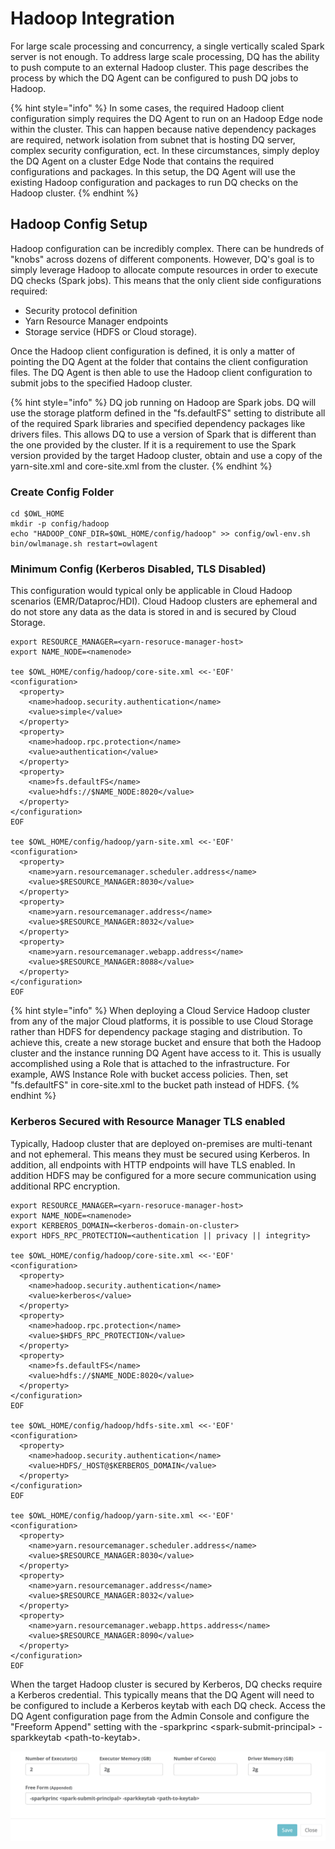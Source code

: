 # Hadoop Integration

For large scale processing and concurrency, a single vertically scaled Spark server is not enough. To address large scale processing, DQ has the ability to push compute to an external Hadoop cluster. This page describes the process by which the DQ Agent can be configured to push DQ jobs to Hadoop.

{% hint style="info" %}
In some cases, the required Hadoop client configuration simply requires the DQ Agent to run on an Hadoop Edge node within the cluster. This can happen because native dependency packages are required, network isolation from subnet that is hosting DQ server, complex security configuration, ect. In these circumstances, simply deploy the DQ Agent on a cluster Edge Node that contains the required configurations and packages. In this setup, the DQ Agent will use the existing Hadoop configuration and packages to run DQ checks on the Hadoop cluster.
{% endhint %}

## Hadoop Config Setup

Hadoop configuration can be incredibly complex. There can be hundreds of "knobs" across dozens of different components. However, DQ's goal is to simply leverage Hadoop to allocate compute resources in order to execute DQ checks \(Spark jobs\). This means that the only client side configurations required:

* Security protocol definition
* Yarn Resource Manager endpoints
* Storage service \(HDFS or Cloud storage\). 

Once the Hadoop client configuration is defined, it is only a matter of pointing the DQ Agent at the folder that contains the client configuration files. The DQ Agent is then able to use the Hadoop client configuration to submit jobs to the specified Hadoop cluster.

{% hint style="info" %}
DQ job running on Hadoop are Spark jobs. DQ will use the storage platform defined in the "fs.defaultFS" setting to distribute all of the required Spark libraries and specified dependency packages like drivers files. This allows DQ to use a version of Spark that is different than the one provided by the cluster. If it is a requirement to use the Spark version provided by the target Hadoop cluster, obtain and use a copy of the yarn-site.xml and core-site.xml from the cluster.
{% endhint %}

### Create Config Folder 

```text
cd $OWL_HOME
mkdir -p config/hadoop
echo "HADOOP_CONF_DIR=$OWL_HOME/config/hadoop" >> config/owl-env.sh
bin/owlmanage.sh restart=owlagent
```

### Minimum Config \(Kerberos Disabled, TLS Disabled\)

This configuration would typical only be applicable in Cloud Hadoop scenarios \(EMR/Dataproc/HDI\). Cloud Hadoop clusters are ephemeral and do not store any data as the data is stored in and is secured by Cloud Storage. 

```text
export RESOURCE_MANAGER=<yarn-resoruce-manager-host>
export NAME_NODE=<namenode>

tee $OWL_HOME/config/hadoop/core-site.xml <<-'EOF'
<configuration>
  <property>
    <name>hadoop.security.authentication</name>
    <value>simple</value>
  </property>
  <property>
    <name>hadoop.rpc.protection</name>
    <value>authentication</value>
  </property>
  <property>
    <name>fs.defaultFS</name>
    <value>hdfs://$NAME_NODE:8020</value>
  </property>
</configuration>
EOF

tee $OWL_HOME/config/hadoop/yarn-site.xml <<-'EOF'
<configuration>
  <property>
    <name>yarn.resourcemanager.scheduler.address</name>
    <value>$RESOURCE_MANAGER:8030</value>
  </property>
  <property>
    <name>yarn.resourcemanager.address</name>
    <value>$RESOURCE_MANAGER:8032</value>
  </property>
  <property>
    <name>yarn.resourcemanager.webapp.address</name>
    <value>$RESOURCE_MANAGER:8088</value>
  </property>
</configuration>
EOF
```

{% hint style="info" %}
When deploying a Cloud Service Hadoop cluster from any of the major Cloud platforms, it is possible to use Cloud Storage rather than HDFS for dependency package staging and distribution. To achieve this, create a new storage bucket and ensure that both the Hadoop cluster and the instance running DQ Agent have access to it. This is usually accomplished using a Role that is attached to the infrastructure. For example, AWS Instance Role with bucket access policies. Then, set "fs.defaultFS" in core-site.xml to the bucket path instead of HDFS.
{% endhint %}

### Kerberos Secured with Resource Manager TLS enabled

Typically, Hadoop cluster that are deployed on-premises are multi-tenant and not ephemeral. This means they must be secured using Kerberos. In addition, all endpoints with HTTP endpoints will have TLS enabled. In addition HDFS may be configured for a more secure communication using additional RPC encryption.

```text
export RESOURCE_MANAGER=<yarn-resoruce-manager-host>
export NAME_NODE=<namenode>
export KERBEROS_DOMAIN=<kerberos-domain-on-cluster>
export HDFS_RPC_PROTECTION=<authentication || privacy || integrity>

tee $OWL_HOME/config/hadoop/core-site.xml <<-'EOF'
<configuration>
  <property>
    <name>hadoop.security.authentication</name>
    <value>kerberos</value>
  </property>
  <property>
    <name>hadoop.rpc.protection</name>
    <value>$HDFS_RPC_PROTECTION</value>
  </property>
  <property>
    <name>fs.defaultFS</name>
    <value>hdfs://$NAME_NODE:8020</value>
  </property>
</configuration>
EOF

tee $OWL_HOME/config/hadoop/hdfs-site.xml <<-'EOF'
<configuration>
  <property>
    <name>hadoop.security.authentication</name>
    <value>HDFS/_HOST@$KERBEROS_DOMAIN</value>
  </property>
</configuration>
EOF

tee $OWL_HOME/config/hadoop/yarn-site.xml <<-'EOF'
<configuration>
  <property>
    <name>yarn.resourcemanager.scheduler.address</name>
    <value>$RESOURCE_MANAGER:8030</value>
  </property>
  <property>
    <name>yarn.resourcemanager.address</name>
    <value>$RESOURCE_MANAGER:8032</value>
  </property>
  <property>
    <name>yarn.resourcemanager.webapp.https.address</name>
    <value>$RESOURCE_MANAGER:8090</value>
  </property>
</configuration>
EOF
```

When the target Hadoop cluster is secured by Kerberos, DQ checks require a Kerberos credential. This typically means that the DQ Agent will need to be configured to include a Kerberos keytab with each DQ check. Access the DQ Agent configuration page from the Admin Console and configure the "Freeform Append" setting with the -sparkprinc &lt;spark-submit-principal&gt; -sparkkeytab &lt;path-to-keytab&gt;.

![](../.gitbook/assets/screenshot-2021-06-20-at-9.24.06-pm.png)

